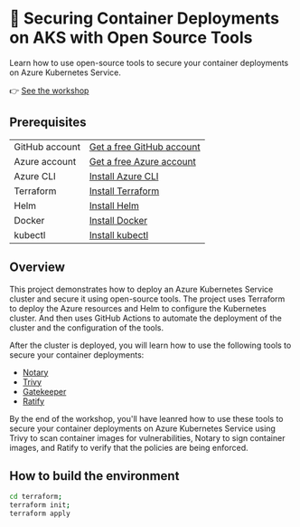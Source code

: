# 🔑 Securing Container Deployments on AKS with Open Source Tools​

Learn how to use open-source tools to secure your container deployments on Azure Kubernetes Service.

<!-- TODO: Add aka link -->

👉 [See the workshop]() 

## Prerequisites

| | |
|----------------------|------------------------------------------------------|
| GitHub account       | [Get a free GitHub account](https://github.com/join) |
| Azure account        | [Get a free Azure account](https://azure.microsoft.com/free) |
| Azure CLI            | [Install Azure CLI](https://docs.microsoft.com/en-us/cli/azure/install-azure-cli) |
| Terraform            | [Install Terraform](https://learn.hashicorp.com/tutorials/terraform/install-cli) |
| Helm                 | [Install Helm](https://helm.sh/docs/intro/install/) |
| Docker               | [Install Docker](https://docs.docker.com/get-docker/) |
| kubectl              | [Install kubectl](https://kubernetes.io/docs/tasks/tools/install-kubectl/) |

## Overview

This project demonstrates how to deploy an Azure Kubernetes Service cluster and secure it using open-source tools. The project uses Terraform to deploy the Azure resources and Helm to configure the Kubernetes cluster. And then uses GitHub Actions to automate the deployment of the cluster and the configuration of the tools. 

After the cluster is deployed, you will learn how to use the following tools to secure your container deployments:

- [Notary](https://github.com/notaryproject/notary)
- [Trivy](https://github.com/aquasecurity/trivy)
- [Gatekeeper](https://github.com/open-policy-agent/gatekeeper-library)
- [Ratify](https://github.com/deislabs/ratify)


By the end of the workshop, you'll have leanred how to use these tools to secure your container deployments on Azure Kubernetes Service using Trivy to scan container images for vulnerabilities, Notary to sign container images, and Ratify to verify that the policies are being enforced.

## How to build the environment

```bash
cd terraform;
terraform init;
terraform apply
```
